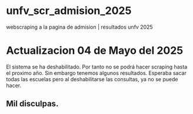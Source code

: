 # unfv_scr_admision_2025
webscraping a la pagina de admision | resultados unfv 2025

# Actualizacion 04 de Mayo del 2025
El sistema se ha deshabilitado. Por tanto no se podrá hacer scraping hasta el proximo año. Sin embargo tenemos algunos resultados.
Esperaba sacar todas las escuelas pero al deshabilitarse las consultas, ya no se puede hacer.

## Mil disculpas.
